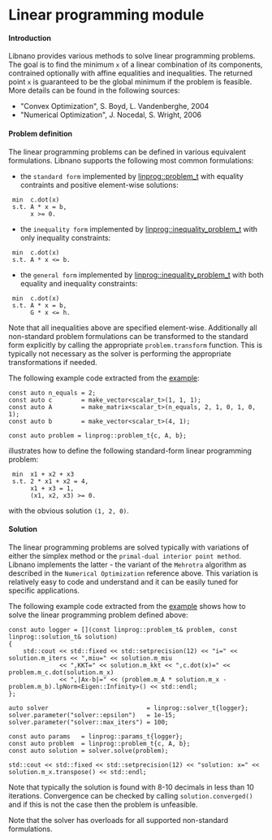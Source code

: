 # Linear programming module


#### Introduction

Libnano provides various methods to solve linear programming problems. The goal is to find the minimum `x` of a linear combination of its components, contrained optionally with affine equalities and inequalities. The returned point `x` is guaranteed to be the global minimum if the problem is feasible. More details can be found in the following sources:


* "Convex Optimization", S. Boyd, L. Vandenberghe, 2004
* "Numerical Optimization", J. Nocedal, S. Wright, 2006


#### Problem definition

The linear programming problems can be defined in various equivalent formulations. Libnano supports the following most common formulations:

* the `standard form` implemented by [linprog::problem_t](../include/nano/solver/linprog.h) with equality contraints and positive element-wise solutions:
```
 min  c.dot(x)
 s.t. A * x = b,
      x >= 0.
```

* the `inequality form` implemented by [linprog::inequality_problem_t](../include/nano/solver/linprog.h) with only inequality constraints:
```
 min  c.dot(x)
 s.t. A * x <= b.
```

* the `general form` implemented by [linprog::inequality_problem_t](../include/nano/solver/linprog.h) with both equality and inequality constraints:
```
 min  c.dot(x)
 s.t. A * x = b,
      G * x <= h.
```

Note that all inequalities above are specified element-wise. Additionally all non-standard problem formulations can be transformed to the standard form explicitly by calling the appropriate `problem.transform` function. This is typically not necessary as the solver is performing the appropriate transformations if needed.


The following example code extracted from the [example](../example/src/linprog.cpp):
```
const auto n_equals = 2;
const auto c        = make_vector<scalar_t>(1, 1, 1);
const auto A        = make_matrix<scalar_t>(n_equals, 2, 1, 0, 1, 0, 1);
const auto b        = make_vector<scalar_t>(4, 1);

const auto problem = linprog::problem_t{c, A, b};
```

illustrates how to define the following standard-form linear programming problem:
```
 min  x1 + x2 + x3
 s.t. 2 * x1 + x2 = 4,
      x1 + x3 = 1,
      (x1, x2, x3) >= 0.
```
with the obvious solution `(1, 2, 0)`.


#### Solution

The linear programming problems are solved typically with variations of either the simplex method or the `primal-dual interior point method`. Libnano implements the latter - the variant of the `Mehrotra` algorithm as described in the `Numerical Optimization` reference above. This variation is relatively easy to code and understand and it can be easily tuned for specific applications.

The following example code extracted from the [example](../example/src/linprog.cpp) shows how to solve the linear programming problem defined above:
```
const auto logger = [](const linprog::problem_t& problem, const linprog::solution_t& solution)
{
    std::cout << std::fixed << std::setprecision(12) << "i=" << solution.m_iters << ",miu=" << solution.m_miu
              << ",KKT=" << solution.m_kkt << ",c.dot(x)=" << problem.m_c.dot(solution.m_x)
              << ",|Ax-b|=" << (problem.m_A * solution.m_x - problem.m_b).lpNorm<Eigen::Infinity>() << std::endl;
};

auto solver                           = linprog::solver_t{logger};
solver.parameter("solver::epsilon")   = 1e-15;
solver.parameter("solver::max_iters") = 100;

const auto params   = linprog::params_t{logger};
const auto problem  = linprog::problem_t{c, A, b};
const auto solution = solver.solve(problem);

std::cout << std::fixed << std::setprecision(12) << "solution: x=" << solution.m_x.transpose() << std::endl;
```

Note that typically the solution is found with 8-10 decimals in less than 10 iterations. Convergence can be checked by calling `solution.converged()` and if this is not the case then the problem is unfeasible.

Note that the solver has overloads for all supported non-standard formulations.
